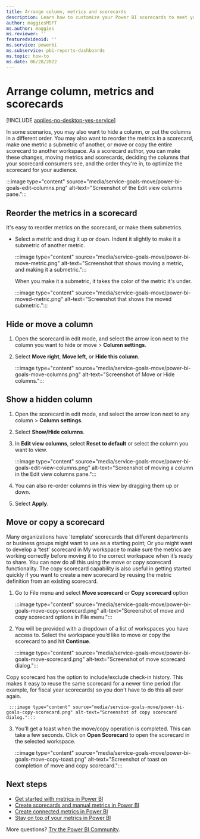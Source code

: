 ```yaml
---
title: Arrange column, metrics and scorecards
description: Learn how to customize your Power BI scorecards to meet your teams' needs.
author: maggiesMSFT
ms.author: maggies
ms.reviewer: ''
featuredvideoid: ''
ms.service: powerbi
ms.subservice: pbi-reports-dashboards
ms.topic: how-to
ms.date: 06/28/2022
---
```

# Arrange column, metrics and scorecards

[!INCLUDE [applies-no-desktop-yes-service](../includes/applies-no-desktop-yes-service.md)]

In some scenarios, you may also want to hide a column, or put the columns in a different order. You may also want to reorder the metrics in a scorecard, make one metric a submetric of another, or move or copy the entire scorecard to another workspace. As a scorecard author, you can make these changes, moving metrics and scorecards, deciding the columns that your scorecard consumers see, and the order they're in, to optimize the scorecard for your audience.

:::image type="content" source="media/service-goals-move/power-bi-goals-edit-columns.png" alt-text="Screenshot of the Edit view columns pane.":::

## Reorder the metrics in a scorecard

It's easy to reorder metrics on the scorecard, or make them submetrics.

- Select a metric and drag it up or down. Indent it slightly to make it a submetric of another metric. 

  :::image type="content" source="media/service-goals-move/power-bi-move-metric.png" alt-text="Screenshot that shows moving a metric, and making it a submetric.":::

  When you make it a submetric, it takes the color of the metric it's under.

  :::image type="content" source="media/service-goals-move/power-bi-moved-metric.png" alt-text="Screenshot that shows the moved submetric.":::

## Hide or move a column

1. Open the scorecard in edit mode, and select the arrow icon next to the column you want to hide or move > **Column settings**.
1. Select **Move right**, **Move left**, or **Hide this column**.

    :::image type="content" source="media/service-goals-move/power-bi-goals-move-columns.png" alt-text="Screenshot of Move or Hide columns.":::

## Show a hidden column

1. Open the scorecard in edit mode, and select the arrow icon next to any column > **Column settings**.
1. Select **Show/Hide columns**.
1. In **Edit view columns**, select **Reset to default** or select the column you want to view. 

    :::image type="content" source="media/service-goals-move/power-bi-goals-edit-view-columns.png" alt-text="Screenshot of moving a column in the Edit view columns pane.":::

1. You can also re-order columns in this view by dragging them up or down.
1. Select **Apply**.

## Move or copy a scorecard

Many organizations have 'template' scorecards that different departments or business groups might want to use as a starting point; Or you might want to develop a ‘test’ scorecard in My workspace to make sure the metrics are working correctly before moving it to the correct workspace when it’s ready to share. You can now do all this using the move or copy scorecard functionality. The copy scorecard capability is also useful in getting started quickly if you want to create a new scorecard by reusing the metric definition from an existing scorecard.

1. Go to File menu and select **Move scorecard** or **Copy scorecard** option

    :::image type="content" source="media/service-goals-move/power-bi-goals-move-copy-scorecard.png" alt-text="Screenshot of move and copy scorecard options in File menu.":::
    
2. You will be provided with a dropdown of a list of workspaces you have access to. Select the workspace you’d like to move or copy the scorecard to and hit **Continue**.

     :::image type="content" source="media/service-goals-move/power-bi-goals-move-scorecard.png" alt-text="Screenshot of move scorecard dialog.":::
     
 Copy scorecard has the option to include/exclude check-in history. This makes it easy to reuse the same scorecard for a newer time period (for example, for fiscal year scorecards) so you don't have to do this all over again. 
     
     :::image type="content" source="media/service-goals-move/power-bi-goals-copy-scorecard.png" alt-text="Screenshot of copy scorecard dialog.":::
       
 3. You’ll get a toast when the move/copy operation is completed. This can take a few seconds. Click on **Open Scorecard** to open the scorecard in the selected workspace.
 
     :::image type="content" source="media/service-goals-move/power-bi-goals-move-copy-toast.png" alt-text="Screenshot of toast on completion of move and copy scorecard.":::
     
     
## Next steps

- [Get started with metrics in Power BI](service-goals-introduction.md)
- [Create scorecards and manual metrics in Power BI](service-goals-create.md)
- [Create connected metrics in Power BI](service-goals-create-connected.md)
- [Stay on top of your metrics in Power BI](service-goals-check-in.md)

More questions? [Try the Power BI Community](https://community.powerbi.com/).
